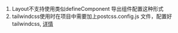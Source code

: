1. Layout不支持使用类似defineComponent 导出组件配置这种形式
2. tailwindcss使用时在项目中需要加上postcss.config.js 文件，配置好tailwindcss, [详情](https://www.tailwindcss.cn/docs/guides/vue-3-vite)

